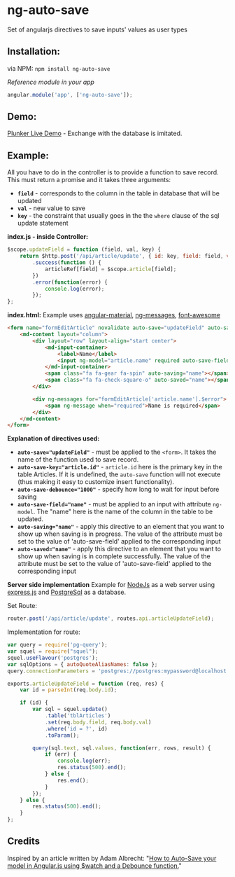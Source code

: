 ng-auto-save
====================

Set of angularjs directives to save inputs' values as user types

Installation:
-------------
via NPM: `npm install ng-auto-save`

*Reference module in your app*
```javascript
angular.module('app', ['ng-auto-save']);
```

Demo:
-------------
[Plunker Live Demo](http://plnkr.co/edit/7HIAXH?p=preview) - Exchange with the database is imitated.

Example:
-------------
All you have to do in the controller is to provide a function to save record. This must return a promise and it takes three arguments:
* **`field`** - corresponds to the column in the table in database that will be updated
* **`val`** - new value to save
* **`key`** - the constraint that usually goes in the the `where` clause of the sql update statement

**index.js - inside Controller:**
```javascript
$scope.updateField = function (field, val, key) {
    return $http.post('/api/article/update', { id: key, field: field, val: val })
        .success(function () {
            articleRef[field] = $scope.article[field];
        })
        .error(function(error) {
            console.log(error);
        });
};
```

**index.html:**
Example uses [angular-material](https://material.angularjs.org/#/), [ng-messages](https://docs.angularjs.org/api/ngMessages/directive/ngMessages), [font-awesome](http://fortawesome.github.io/Font-Awesome/)
```html
<form name="formEditArticle" novalidate auto-save="updateField" auto-save-key="article.id" auto-save-debounce="1000">
    <md-content layout="column">
        <div layout="row" layout-align="start center">
            <md-input-container>
                <label>Name</label>
                <input ng-model="article.name" required auto-save-field="name" name="article.name">
            </md-input-container>
            <span class="fa fa-gear fa-spin" auto-saving="name"></span>
            <span class="fa fa-check-square-o" auto-saved="name"></span>
        </div>

        <div ng-messages for="formEditArticle['article.name'].$error">
            <span ng-message when="required">Name is required</span>
        </div>
    </md-content>
</form>
```
**Explanation of directives used:**
* **`auto-save="updateField"`** - must be applied to the `<form>`. It takes the name of the function used to save record.
* **`auto-save-key="article.id"`** - `article.id` here is the primary key in the table Articles. If it is undefined, the `auto-save` function will not execute (thus making it easy to customize insert functionality).
* **`auto-save-debounce="1000"`** - specify how long to wait for input before saving
* **`auto-save-field="name"`** - must be applied to an input with attribute `ng-model`. The "name" here is the name of the column in the table to be updated.
* **`auto-saving="name"`** - apply this directive to an element that you want to show up when saving is in progress. The value of the attribute must be set to the value of 'auto-save-field' applied to the corresponding input
* **`auto-saved="name"`** - apply this directive to an element that you want to show up when saving is in complete successfully. The value of the attribute must be set to the value of 'auto-save-field' applied to the corresponding input

**Server side implementation**
Example for [NodeJs](http://nodejs.org/) as a web server using [express.js](http://expressjs.com/) and [PostgreSql](http://www.postgresql.org/) as a database.

Set Route:
```javascript
router.post('/api/article/update', routes.api.articleUpdateField);
```
Implementation for route:
```javascript
var query = require('pg-query');
var squel = require("squel");
squel.useFlavour('postgres');
var sqlOptions = { autoQuoteAliasNames: false };
query.connectionParameters = 'postgres://postgres:mypassword@localhost:5432/Articles'; // example connection

exports.articleUpdateField = function (req, res) {
    var id = parseInt(req.body.id);

    if (id) {
        var sql = squel.update()
            .table('tblArticles')
            .set(req.body.field, req.body.val)
            .where('id = ?', id)
            .toParam();

        query(sql.text, sql.values, function(err, rows, result) {
            if (err) {
                console.log(err);
                res.status(500).end();
            } else {
                res.end();
            }
        });
    } else {
        res.status(500).end();
    }
};
```

Credits
-------------
Inspired by an article written by Adam Albrecht: "[How to Auto-Save your model in Angular.js using $watch and a Debounce function.](http://adamalbrecht.com/2013/10/30/auto-save-your-model-in-angular-js-with-watch-and-debounce/)"
